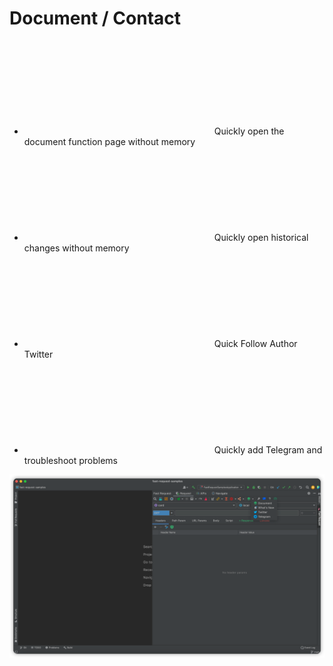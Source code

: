 # Document / Contact

- <svg class="icon svg-icon" aria-hidden="true"><use xlink:href="#icon-doc1"></use></svg> Quickly open the document function page without memory
- <svg class="icon svg-icon" aria-hidden="true"><use xlink:href="#icon-changelog"></use></svg> Quickly open historical changes without memory
- <svg class="icon svg-icon" aria-hidden="true"><use xlink:href="#icon-twitter"></use></svg> Quick Follow Author Twitter
- <svg class="icon svg-icon" aria-hidden="true"><use xlink:href="#icon-telegram"></use></svg> Quickly add Telegram and troubleshoot problems

![docAndContact](/img/docAndContact_en.png)

